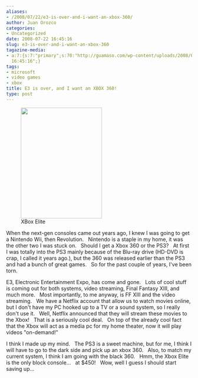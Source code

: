 ```yaml
---
aliases:
- /2008/07/22/e3-is-over-and-i-want-an-xbox-360/
author: Juan Orozco
categories:
- Uncategorized
date: 2008-07-22 16:45:16
slug: e3-is-over-and-i-want-an-xbox-360
tagazine-media:
- a:7:{s:7:"primary";s:70:"http://guamaso.com/wp-content/uploads/2008/07/xbox-elite-1-220x300.jpg";s:6:"images";a:1:{s:70:"http://guamaso.com/wp-content/uploads/2008/07/xbox-elite-1-220x300.jpg";a:6:{s:8:"file_url";s:70:"http://guamaso.com/wp-content/uploads/2008/07/xbox-elite-1-220x300.jpg";s:5:"width";s:3:"220";s:6:"height";s:3:"300";s:4:"type";s:5:"image";s:4:"area";s:5:"66000";s:9:"file_path";s:0:"";}}s:6:"videos";a:0:{}s:11:"image_count";s:1:"1";s:6:"author";s:7:"8033531";s:7:"blog_id";s:8:"17975075";s:9:"mod_stamp";s:19:"2008-07-22
  16:45:16";}
tags:
- microsoft
- video games
- xbox
title: E3 is over, and I want an XBOX 360!
type: post
---
```


<figure id="attachment_543" aria-describedby="caption-attachment-543" style="width: 220px" class="wp-caption alignleft"><img class="size-medium wp-image-543" title="xbox-elite-1" src="https://i0.wp.com/guamaso.com/wp-content/uploads/2008/07/xbox-elite-1-220x300.jpg?resize=220%2C300" alt="" width="220" height="300" data-recalc-dims="1" /><figcaption id="caption-attachment-543" class="wp-caption-text">XBox Elite</figcaption></figure>

When the next-gen consoles came out years ago, I knew I was going to get a Nintendo Wii, then Revolution.   Nintendo is a staple in my home, it was the other two I was stuck on.   Should I get a Xbox 360 or the PS3?   At first I was totally into the PS3 mainly because of the Blu-ray drive (HD-DVD is crap, I called it years ago.), but the 360 was released earlier than the PS3 and had a bunch of great games.   So for the past couple of years, I've been torn.

E3, Electronic Entertainment Expo, has come and gone.   Lots of cool stuff is coming out for both systems, video streaming, Final Fantasy XIII, and much more.   Most importantly, to me anyway, is FF XIII and the video streaming.   We have a Netflix account that allow us to watch movies online, but I don't have my PC hooked up to a TV or a sound system, so I really don't use it.   Well, Netflix announced that they will stream these movies to the Xbox!   That is a seriously cool deal.   On top of the already cool fact that the Xbox will act as a media pc for my home theater, now it will play videos "on-demand!"

I think I made up my mind.   The PS3 is a sweet machine, but for me, I think I will have to go to the dark side and pick up an xbox 360.   Also, to match my current system, I think I am going with the black 360.   Hmm, the Xbox Elite is the only block console...   at $450!   Wow, well I guess I should start saving up...